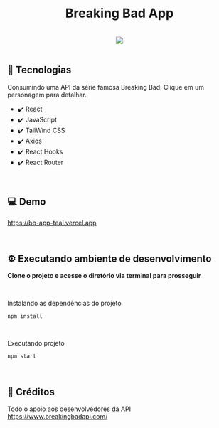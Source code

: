 <h1 align="center">
<br />
Breaking Bad App
</h1>

<br />

<div align="center">
  <img src="https://user-images.githubusercontent.com/69880923/186583836-8ef637d1-5c92-48e1-8be0-75f3a000aa89.png">
</div>

<br />

## 🚀 Tecnologias

Consumindo uma API da série famosa Breaking Bad.
Clique em um personagem para detalhar.

- ✔️ React
- ✔️ JavaScript
- ✔️ TailWind CSS
- ✔️ Axios
- ✔️ React Hooks
- ✔️ React Router

<br />

## 💻 Demo

<a href="https://bb-app-teal.vercel.app/" target="_blank">https://bb-app-teal.vercel.app</a>

<br />

## ⚙️ Executando ambiente de desenvolvimento

<strong>Clone o projeto e acesse o diretório via terminal para prosseguir</strong>

<br/>

<span>Instalando as dependências do projeto</span>

```
npm install
```

<br/>

<span>Executando projeto</span>

```
npm start
```

<br />

## 🤝 Créditos

Todo o apoio aos desenvolvedores da API https://www.breakingbadapi.com/

